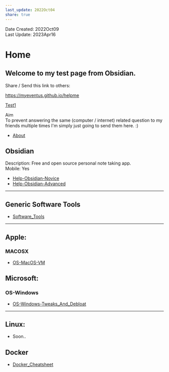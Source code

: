 ```yaml
---  
last_update: 2022Oct04  
share: true    
---  
```

  
Date Created: 2022Oct09  
Last Update: 2023Apr16  
  
  
# Home 
  
## Welcome to my test page from Obsidian.   
  
Share / Send this link to others:  
  
<a href="https://myeventus.github.io/helpme">https://myeventus.github.io/helpme</a>  


[Test1](Test/Test1.md)


  
Aim  
To prevent answering the same (computer / internet) related question to my friends multiple times I'm simply just going to send them here. :)  
  
  
- [About](./About.md)  
  
## Obsidian  
Description: Free and open source personal note taking app.  
Mobile: Yes  
- [Help-Obsidian-Novice](Technical/Obsidian/Help-Obsidian-Novice.md)  
- [Help-Obsidian-Advanced](Technical/Obsidian/Help-Obsidian-Advanced.md)  
  
---  
  
## Generic Software Tools  
- [Software_Tools](./Software_Tools.md)  
  
---  
## Apple:  
  
### MACOSX  
- [OS-MacOS-VM](Technical/Apple/OS-MacOS-VM.md)  
  
  
## Microsoft:  
### OS-Windows  
- [OS-Windows-Tweaks_And_Debloat](./OS-Windows-Tweaks_And_Debloat.md)  
  
---  
  
## Linux:  
- Soon..  
  
  
## Docker  
- [Docker_Cheatsheet](Technical/Docker/Docker_Cheatsheet.md)  

